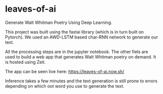 # leaves-of-ai

Generate Walt Whitman Poetry Using Deep Learning.

This project was built using the fastai library (which is in turn built on Pytorch). We used an AWD-LSTM based char-RNN network to generate our text.

All the processing steps are in the jupyter notebook. The other fiels are used to build a web app that generates Walt Whitman poetry on demand. It is hosted using Zeit.

The app can be seen live here: https://leaves-of-ai.now.sh/

Inference takes a few minutes and the text generation is still prone to errors depending on which oot word you use to generate the text.
